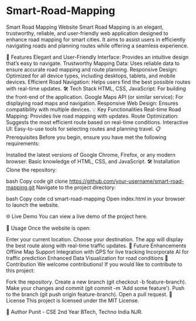 # Smart-Road-Mapping

Smart Road Mapping Website
Smart Road Mapping is an elegant, trustworthy, reliable, and user-friendly web application designed to enhance road mapping for smart cities. It aims to assist users in efficiently navigating roads and planning routes while offering a seamless experience.

🚀 Features
Elegant and User-Friendly Interface: Provides an intuitive design that’s easy to navigate.
Trustworthy Mapping Data: Uses reliable data to ensure accurate road mapping and route planning.
Responsive Design: Optimized for all device types, including desktops, tablets, and mobile devices.
Efficient Road Navigation: Helps users find the best possible routes with real-time updates.
🛠️ Tech Stack
HTML, CSS, JavaScript: For building the front-end of the application.
Google Maps API (or similar service): For displaying road maps and navigation.
Responsive Web Design: Ensures compatibility with multiple devices.
💡 Key Functionalities
Real-time Road Mapping: Provides live road mapping with updates.
Route Optimization: Suggests the most efficient route based on real-time conditions.
Interactive UI: Easy-to-use tools for selecting routes and planning travel.
📋 Prerequisites
Before you begin, ensure you have met the following requirements:

Installed the latest versions of Google Chrome, Firefox, or any modern browser.
Basic knowledge of HTML, CSS, and JavaScript.
🛠️ Installation
Clone the repository:

bash
Copy code
git clone https://github.com/your-username/smart-road-mapping.git
Navigate to the project directory:

bash
Copy code
cd smart-road-mapping
Open index.html in your browser to launch the website.

🌐 Live Demo
You can view a live demo of the project here.

📝 Usage
Once the website is open:

Enter your current location.
Choose your destination.
The app will display the best route along with real-time traffic updates.
🧩 Future Enhancements
Offline Map Support
Integration with GPS for live tracking
Incorporate AI for traffic prediction
Enhanced Data Visualization for road conditions
🤝 Contribution
We welcome contributions! If you would like to contribute to this project:

Fork the repository.
Create a new branch (git checkout -b feature-branch).
Make your changes and commit (git commit -m 'Add some feature').
Push to the branch (git push origin feature-branch).
Open a pull request.
📄 License
This project is licensed under the MIT License.

👤 Author
Punit - CSE 2nd Year BTech, Techno India NJR.

